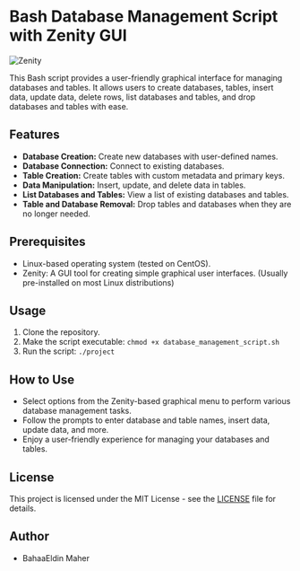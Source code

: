 # Bash Database Management Script with Zenity GUI

![Zenity](https://img.shields.io/badge/Zenity-GUI-blue)

This Bash script provides a user-friendly graphical interface for managing databases and tables. It allows users to create databases, tables, insert data, update data, delete rows, list databases and tables, and drop databases and tables with ease.

## Features

- **Database Creation:** Create new databases with user-defined names.
- **Database Connection:** Connect to existing databases.
- **Table Creation:** Create tables with custom metadata and primary keys.
- **Data Manipulation:** Insert, update, and delete data in tables.
- **List Databases and Tables:** View a list of existing databases and tables.
- **Table and Database Removal:** Drop tables and databases when they are no longer needed.

## Prerequisites

- Linux-based operating system (tested on CentOS).
- Zenity: A GUI tool for creating simple graphical user interfaces. (Usually pre-installed on most Linux distributions)

## Usage

1. Clone the repository.
2. Make the script executable: `chmod +x database_management_script.sh`
3. Run the script: `./project`

## How to Use

- Select options from the Zenity-based graphical menu to perform various database management tasks.
- Follow the prompts to enter database and table names, insert data, update data, and more.
- Enjoy a user-friendly experience for managing your databases and tables.

## License

This project is licensed under the MIT License - see the [LICENSE](LICENSE) file for details.

## Author

- BahaaEldin Maher
